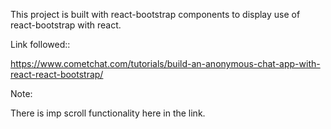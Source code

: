 This project is built with react-bootstrap components to display use of react-bootstrap with react.



Link followed::

https://www.cometchat.com/tutorials/build-an-anonymous-chat-app-with-react-react-bootstrap/

Note:

There is imp scroll functionality here in the link.
